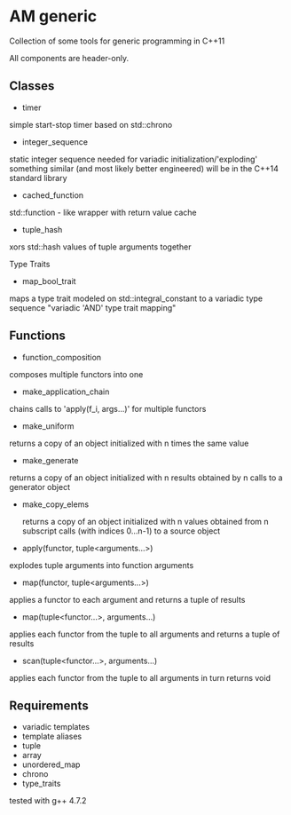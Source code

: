 AM generic
==========

Collection of some tools for generic programming in C++11

All components are header-only.


Classes
-------
- timer</br>
<p>
  simple start-stop timer based on std::chrono
</p>
  
- integer_sequence</br>
<p>
  static integer sequence needed for variadic initialization/'exploding' 
  something similar (and most likely better engineered) will be in the C++14
  standard library
</p> 
 
- cached_function</br>
<p>
  std::function - like wrapper with return value cache
</p>
 
- tuple_hash</br>
<p> 
  xors std::hash values of tuple arguments together
</p>

Type Traits
- map_bool_trait</br>
<p>
  maps a type trait modeled on std::integral_constant<bool,.> to
  a variadic type sequence "variadic 'AND' type trait mapping" 
</p>


Functions
---------
- function_composition</br>
<p>
  composes multiple functors into one
</p>
  
- make_application_chain</br>
<p>
  chains calls to 'apply(f_i, args...)' for multiple functors 
</p>
  
- make_uniform</br>
<p>
  returns a copy of an object initialized with n times the same value
</p>

- make_generate</br>
<p>
  returns a copy of an object initialized with n results obtained by 
  n calls to a generator object
</p>
  
- make_copy_elems</br><p>
  returns a copy of an object initialized with n values obtained from n
  subscript calls (with indices 0...n-1) to a source object
</p>
  

- apply(functor, tuple<arguments...>)</br>
<p>
  explodes tuple arguments into function arguments
</p>
  

- map(functor, tuple<arguments...>)</br>
<p>
  applies a functor to each argument and returns a tuple of results
</p>
  

- map(tuple<functor...>, arguments...)</br>
<p>
  applies each functor from the tuple to all arguments
  and returns a tuple of results
</p>
  

- scan(tuple<functor...>, arguments...)</br>
<p>
  applies each functor from the tuple to all arguments in turn
  returns void
</p>


Requirements
------------
 - variadic templates
 - template aliases
 - tuple
 - array
 - unordered_map
 - chrono
 - type_traits

tested with g++ 4.7.2
